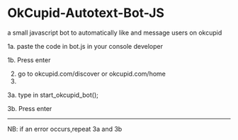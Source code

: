 # OkCupid-Autotext-Bot-JS
a small javascript bot to automatically like and message users on okcupid



1a. paste the code in bot.js in your console developer

1b. Press enter

2. go to okcupid.com/discover or okcupid.com/home
3. 
3a. type in start_okcupid_bot();

3b. Press enter


-----


NB: if an error occurs,repeat 3a and 3b
